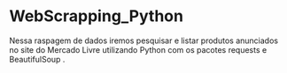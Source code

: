 # WebScrapping_Python
Nessa raspagem de dados iremos pesquisar e listar produtos anunciados no site do Mercado Livre utilizando Python com os pacotes requests e BeautifulSoup .
